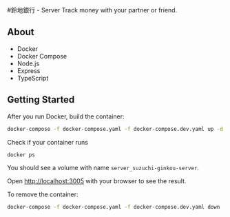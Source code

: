 #鈴地銀行 - Server
Track money with your partner or friend.

## About
* Docker
* Docker Compose
* Node.js
* Express
* TypeScript

## Getting Started

After you run Docker, build the container:

```bash
docker-compose -f docker-compose.yaml -f docker-compose.dev.yaml up -d --build
```


Check if your container runs

```bash
docker ps
```

You should see a volume with name ``` server_suzuchi-ginkou-server ```.

Open [http://localhost:3005](http://localhost:3005) with your browser to see the result.

To remove the container:

```bash
docker-compose -f docker-compose.yaml -f docker-compose.dev.yaml down
```